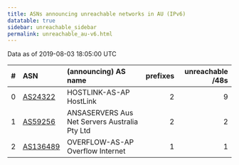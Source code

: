 ```yaml
---
title: ASNs announcing unreachable networks in AU (IPv6)
datatable: true
sidebar: unreachable_sidebar
permalink: unreachable_au-v6.html
---
```


Data as of 2019-08-03 18:05:00 UTC


<div class="datatable-begin"></div>

|   # | ASN                                      | (announcing) AS name                          |   prefixes |   unreachable /48s |
|----:|:-----------------------------------------|:----------------------------------------------|-----------:|-------------------:|
|   0 | [AS24322](unreachable_AS24322-v6.html)   | HOSTLINK-AS-AP HostLink                       |          2 |                  9 |
|   1 | [AS59256](unreachable_AS59256-v6.html)   | ANSASERVERS Aus Net Servers Australia Pty Ltd |          2 |                  2 |
|   2 | [AS136489](unreachable_AS136489-v6.html) | OVERFLOW-AS-AP Overflow Internet              |          1 |                  1 |

<div class="datatable-end"></div>